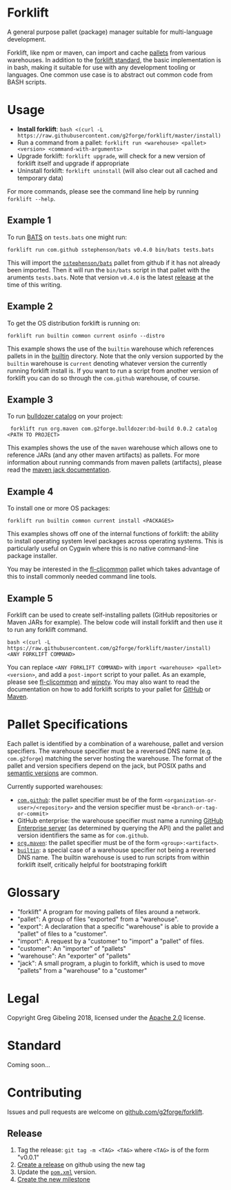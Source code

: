 # Forklift

A general purpose pallet (package) manager suitable for multi-language development.

Forklift, like npm or maven, can import and cache [pallets](#glossary) from various warehouses.
In addition to the [forklift standard](#standard), the basic implementation is in bash, making it suitable for use with any development tooling or languages.
One common use case is to abstract out common code from BASH scripts.

# Usage

* **Install forklift**: `bash <(curl -L https://raw.githubusercontent.com/g2forge/forklift/master/install)`
* Run a command from a pallet: `forklift run <warehouse> <pallet> <version> <command-with-arguments>`
* Upgrade forklift: `forklift upgrade`, will check for a new version of forklift itself and upgrade if appropriate
* Uninstall forklift: `forklift uninstall` (will also clear out all cached and temporary data)

For more commands, please see the command line help by running `forklift --help`.

## Example 1

To run [BATS](https://github.com/sstephenson/bats) on `tests.bats` one might run:

```
forklift run com.github sstephenson/bats v0.4.0 bin/bats tests.bats
```

This will import the [`sstephenson/bats`](https://github.com/sstephenson/bats) pallet from github if it has not already been imported.
Then it will run the `bin/bats` script in that pallet with the aruments `tests.bats`. 
Note that version `v0.4.0` is the latest [release](https://github.com/sstephenson/bats/releases) at the time of this writing.

## Example 2

To get the OS distribution forklift is running on:

```
forklift run builtin common current osinfo --distro
```

This example shows the use of the `builtin` warehouse which references pallets in in the [builtin](builtin) directory.
Note that the only version supported by the `builtin` warehouse is `current` denoting whatever version the currently running forklift install is.
If you want to run a script from another version of forklift you can do so through the `com.github` warehouse, of course.

## Example 3

To run [bulldozer catalog](https://github.com/g2forge/bulldozer/blob/master/bd-build/src/main/java/com/g2forge/bulldozer/build/Catalog.java) on your project:

```
 forklift run org.maven com.g2forge.bulldozer:bd-build 0.0.2 catalog <PATH TO PROJECT>
```

This examples shows the use of the `maven` warehouse which allows one to reference JARs (and any other maven artifacts) as pallets.
For more information about running commands from maven pallets (artifacts), please read the [maven jack documentation](builtin/jack/maven/README.md).

## Example 4

To install one or more OS packages:

```
forklift run builtin common current install <PACKAGES>
```

This examples shows off one of the internal functions of forklift: the ability to install operating system level packages across operating systems.
This is particularly useful on Cygwin where this is no native command-line package installer.

You may be interested in the [fl-clicommon](https://github.com/g2forge/fl-clicommon) pallet which takes advantage of this to install commonly needed command line tools.

## Example 5

Forklift can be used to create self-installing pallets (GitHub repositories or Maven JARs for example).
The below code will install forklift and then use it to run any forklift command.

```
bash <(curl -L https://raw.githubusercontent.com/g2forge/forklift/master/install) <ANY FORKLIFT COMMAND>
```

You can replace `<ANY FORKLIFT COMMAND>` with `import <warehouse> <pallet> <version>`, and add a `post-import` script to your pallet.
As an example, please see [fl-clicommon](https://github.com/g2forge/fl-clicommon) and [winpty](https://github.com/g2forge/winpty).
You may also want to read the documentation on how to add forklift scripts to your pallet for [GitHub](builtin/jack/github#scripts) or [Maven](builtin/jack/maven#scripts).

# Pallet Specifications

Each pallet is identified by a combination of a warehouse, pallet and version specifiers.
The warehouse specifier must be a reversed DNS name (e.g. `com.g2forge`) matching the server hosting the warehouse.
The format of the pallet and version specifiers depend on the jack, but POSIX paths and [semantic versions](https://semver.org/) are common.

Currently supported warehouses:

* [`com.github`](builtin/jack/github/README.md): the pallet specifier must be of the form `<organization-or-user>/<repository>` and the version specifier must be `<branch-or-tag-or-commit>`
* GitHub enterprise: the warehouse specifier must name a running [GitHub Enterprise server](https://enterprise.github.com) (as determined by querying the API) and the pallet and version identifiers the same as for `com.github`.
* [`org.maven`](builtin/jack/maven/README.md): the pallet specifier must be of the form `<group>:<artifact>`.
* [`builtin`](builtin/jack/builtin/README.md): a special case of a warehouse specifier not being a reversed DNS name. The builtin warehouse is used to run scripts from within forklift itself, critically helpful for bootstraping forklift

# Glossary

* "forklift" A program for moving pallets of files around a network.
* "pallet": A group of files "exported" from a "warehouse".
* "export": A declaration that a specific "warehouse" is able to provide a "pallet" of files to a "customer".
* "import": A request by a "customer" to "import" a "pallet" of files.
* "customer": An "importer" of "pallets"
* "warehouse": An "exporter" of "pallets"
* "jack": A small program, a plugin to forklift, which is used to move "pallets" from a "warehouse" to a "customer"

# Legal

Copyright Greg Gibeling 2018, licensed under the [Apache 2.0](LICENSE) license.

# Standard

Coming soon...

# Contributing

Issues and pull requests are welcome on [github.com/g2forge/forklift](https://github.com/g2forge/forklift).

## Release

1. Tag the release: `git tag -m <TAG> <TAG>` where `<TAG>` is of the form "v0.0.1"
2. [Create a release](https://github.com/g2forge/forklift/releases/new) on github using the new tag
3. Update the [`pom.xml`](pom.xml) version.
4. [Create the new milestone](https://github.com/g2forge/forklift/milestones/new)

